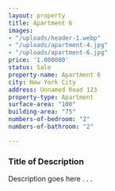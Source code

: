 ```yaml
---
layout: property
title: Apartment 6
images:
- "/uploads/header-1.webp"
- "/uploads/apartment-4.jpg"
- "/uploads/apartment-6.jpg"
price: '1.000000'
status: Sale
property-name: Apartment 6
city: New York City
address: Unnamed Road 123
property-type: Apartment
surface-area: "100"
building-area: "75"
numbers-of-bedroom: "2"
numbers-of-bathroom: "2"

---
```

### Title of Description

Description goes here . . .